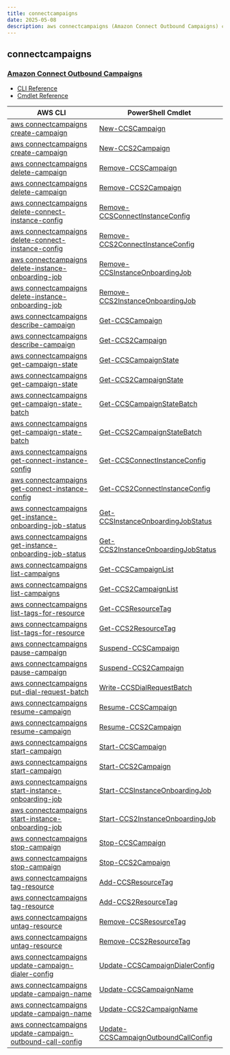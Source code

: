```yaml
---
title: connectcampaigns
date: 2025-05-08
description: aws connectcampaigns (Amazon Connect Outbound Campaigns) command/cmdlet list.
---
```


## connectcampaigns

### [Amazon Connect Outbound Campaigns](https://aws.amazon.com/connect/outbound/)

* [CLI Reference](https://awscli.amazonaws.com/v2/documentation/api/latest/reference/connectcampaigns/index.html)
* [Cmdlet Reference](https://docs.aws.amazon.com/powershell/latest/reference/items/ConnectCampaignService_cmdlets.html)

|AWS CLI|PowerShell Cmdlet|
|----|----|
|[aws connectcampaigns create-campaign](https://awscli.amazonaws.com/v2/documentation/api/latest/reference/connectcampaigns/create-campaign.html)|[New-CCSCampaign](https://docs.aws.amazon.com/powershell/latest/reference/items/New-CCSCampaign.html)|
|[aws connectcampaigns create-campaign](https://awscli.amazonaws.com/v2/documentation/api/latest/reference/connectcampaigns/create-campaign.html)|[New-CCS2Campaign](https://docs.aws.amazon.com/powershell/latest/reference/items/New-CCS2Campaign.html)|
|[aws connectcampaigns delete-campaign](https://awscli.amazonaws.com/v2/documentation/api/latest/reference/connectcampaigns/delete-campaign.html)|[Remove-CCSCampaign](https://docs.aws.amazon.com/powershell/latest/reference/items/Remove-CCSCampaign.html)|
|[aws connectcampaigns delete-campaign](https://awscli.amazonaws.com/v2/documentation/api/latest/reference/connectcampaigns/delete-campaign.html)|[Remove-CCS2Campaign](https://docs.aws.amazon.com/powershell/latest/reference/items/Remove-CCS2Campaign.html)|
|[aws connectcampaigns delete-connect-instance-config](https://awscli.amazonaws.com/v2/documentation/api/latest/reference/connectcampaigns/delete-connect-instance-config.html)|[Remove-CCSConnectInstanceConfig](https://docs.aws.amazon.com/powershell/latest/reference/items/Remove-CCSConnectInstanceConfig.html)|
|[aws connectcampaigns delete-connect-instance-config](https://awscli.amazonaws.com/v2/documentation/api/latest/reference/connectcampaigns/delete-connect-instance-config.html)|[Remove-CCS2ConnectInstanceConfig](https://docs.aws.amazon.com/powershell/latest/reference/items/Remove-CCS2ConnectInstanceConfig.html)|
|[aws connectcampaigns delete-instance-onboarding-job](https://awscli.amazonaws.com/v2/documentation/api/latest/reference/connectcampaigns/delete-instance-onboarding-job.html)|[Remove-CCSInstanceOnboardingJob](https://docs.aws.amazon.com/powershell/latest/reference/items/Remove-CCSInstanceOnboardingJob.html)|
|[aws connectcampaigns delete-instance-onboarding-job](https://awscli.amazonaws.com/v2/documentation/api/latest/reference/connectcampaigns/delete-instance-onboarding-job.html)|[Remove-CCS2InstanceOnboardingJob](https://docs.aws.amazon.com/powershell/latest/reference/items/Remove-CCS2InstanceOnboardingJob.html)|
|[aws connectcampaigns describe-campaign](https://awscli.amazonaws.com/v2/documentation/api/latest/reference/connectcampaigns/describe-campaign.html)|[Get-CCSCampaign](https://docs.aws.amazon.com/powershell/latest/reference/items/Get-CCSCampaign.html)|
|[aws connectcampaigns describe-campaign](https://awscli.amazonaws.com/v2/documentation/api/latest/reference/connectcampaigns/describe-campaign.html)|[Get-CCS2Campaign](https://docs.aws.amazon.com/powershell/latest/reference/items/Get-CCS2Campaign.html)|
|[aws connectcampaigns get-campaign-state](https://awscli.amazonaws.com/v2/documentation/api/latest/reference/connectcampaigns/get-campaign-state.html)|[Get-CCSCampaignState](https://docs.aws.amazon.com/powershell/latest/reference/items/Get-CCSCampaignState.html)|
|[aws connectcampaigns get-campaign-state](https://awscli.amazonaws.com/v2/documentation/api/latest/reference/connectcampaigns/get-campaign-state.html)|[Get-CCS2CampaignState](https://docs.aws.amazon.com/powershell/latest/reference/items/Get-CCS2CampaignState.html)|
|[aws connectcampaigns get-campaign-state-batch](https://awscli.amazonaws.com/v2/documentation/api/latest/reference/connectcampaigns/get-campaign-state-batch.html)|[Get-CCSCampaignStateBatch](https://docs.aws.amazon.com/powershell/latest/reference/items/Get-CCSCampaignStateBatch.html)|
|[aws connectcampaigns get-campaign-state-batch](https://awscli.amazonaws.com/v2/documentation/api/latest/reference/connectcampaigns/get-campaign-state-batch.html)|[Get-CCS2CampaignStateBatch](https://docs.aws.amazon.com/powershell/latest/reference/items/Get-CCS2CampaignStateBatch.html)|
|[aws connectcampaigns get-connect-instance-config](https://awscli.amazonaws.com/v2/documentation/api/latest/reference/connectcampaigns/get-connect-instance-config.html)|[Get-CCSConnectInstanceConfig](https://docs.aws.amazon.com/powershell/latest/reference/items/Get-CCSConnectInstanceConfig.html)|
|[aws connectcampaigns get-connect-instance-config](https://awscli.amazonaws.com/v2/documentation/api/latest/reference/connectcampaigns/get-connect-instance-config.html)|[Get-CCS2ConnectInstanceConfig](https://docs.aws.amazon.com/powershell/latest/reference/items/Get-CCS2ConnectInstanceConfig.html)|
|[aws connectcampaigns get-instance-onboarding-job-status](https://awscli.amazonaws.com/v2/documentation/api/latest/reference/connectcampaigns/get-instance-onboarding-job-status.html)|[Get-CCSInstanceOnboardingJobStatus](https://docs.aws.amazon.com/powershell/latest/reference/items/Get-CCSInstanceOnboardingJobStatus.html)|
|[aws connectcampaigns get-instance-onboarding-job-status](https://awscli.amazonaws.com/v2/documentation/api/latest/reference/connectcampaigns/get-instance-onboarding-job-status.html)|[Get-CCS2InstanceOnboardingJobStatus](https://docs.aws.amazon.com/powershell/latest/reference/items/Get-CCS2InstanceOnboardingJobStatus.html)|
|[aws connectcampaigns list-campaigns](https://awscli.amazonaws.com/v2/documentation/api/latest/reference/connectcampaigns/list-campaigns.html)|[Get-CCSCampaignList](https://docs.aws.amazon.com/powershell/latest/reference/items/Get-CCSCampaignList.html)|
|[aws connectcampaigns list-campaigns](https://awscli.amazonaws.com/v2/documentation/api/latest/reference/connectcampaigns/list-campaigns.html)|[Get-CCS2CampaignList](https://docs.aws.amazon.com/powershell/latest/reference/items/Get-CCS2CampaignList.html)|
|[aws connectcampaigns list-tags-for-resource](https://awscli.amazonaws.com/v2/documentation/api/latest/reference/connectcampaigns/list-tags-for-resource.html)|[Get-CCSResourceTag](https://docs.aws.amazon.com/powershell/latest/reference/items/Get-CCSResourceTag.html)|
|[aws connectcampaigns list-tags-for-resource](https://awscli.amazonaws.com/v2/documentation/api/latest/reference/connectcampaigns/list-tags-for-resource.html)|[Get-CCS2ResourceTag](https://docs.aws.amazon.com/powershell/latest/reference/items/Get-CCS2ResourceTag.html)|
|[aws connectcampaigns pause-campaign](https://awscli.amazonaws.com/v2/documentation/api/latest/reference/connectcampaigns/pause-campaign.html)|[Suspend-CCSCampaign](https://docs.aws.amazon.com/powershell/latest/reference/items/Suspend-CCSCampaign.html)|
|[aws connectcampaigns pause-campaign](https://awscli.amazonaws.com/v2/documentation/api/latest/reference/connectcampaigns/pause-campaign.html)|[Suspend-CCS2Campaign](https://docs.aws.amazon.com/powershell/latest/reference/items/Suspend-CCS2Campaign.html)|
|[aws connectcampaigns put-dial-request-batch](https://awscli.amazonaws.com/v2/documentation/api/latest/reference/connectcampaigns/put-dial-request-batch.html)|[Write-CCSDialRequestBatch](https://docs.aws.amazon.com/powershell/latest/reference/items/Write-CCSDialRequestBatch.html)|
|[aws connectcampaigns resume-campaign](https://awscli.amazonaws.com/v2/documentation/api/latest/reference/connectcampaigns/resume-campaign.html)|[Resume-CCSCampaign](https://docs.aws.amazon.com/powershell/latest/reference/items/Resume-CCSCampaign.html)|
|[aws connectcampaigns resume-campaign](https://awscli.amazonaws.com/v2/documentation/api/latest/reference/connectcampaigns/resume-campaign.html)|[Resume-CCS2Campaign](https://docs.aws.amazon.com/powershell/latest/reference/items/Resume-CCS2Campaign.html)|
|[aws connectcampaigns start-campaign](https://awscli.amazonaws.com/v2/documentation/api/latest/reference/connectcampaigns/start-campaign.html)|[Start-CCSCampaign](https://docs.aws.amazon.com/powershell/latest/reference/items/Start-CCSCampaign.html)|
|[aws connectcampaigns start-campaign](https://awscli.amazonaws.com/v2/documentation/api/latest/reference/connectcampaigns/start-campaign.html)|[Start-CCS2Campaign](https://docs.aws.amazon.com/powershell/latest/reference/items/Start-CCS2Campaign.html)|
|[aws connectcampaigns start-instance-onboarding-job](https://awscli.amazonaws.com/v2/documentation/api/latest/reference/connectcampaigns/start-instance-onboarding-job.html)|[Start-CCSInstanceOnboardingJob](https://docs.aws.amazon.com/powershell/latest/reference/items/Start-CCSInstanceOnboardingJob.html)|
|[aws connectcampaigns start-instance-onboarding-job](https://awscli.amazonaws.com/v2/documentation/api/latest/reference/connectcampaigns/start-instance-onboarding-job.html)|[Start-CCS2InstanceOnboardingJob](https://docs.aws.amazon.com/powershell/latest/reference/items/Start-CCS2InstanceOnboardingJob.html)|
|[aws connectcampaigns stop-campaign](https://awscli.amazonaws.com/v2/documentation/api/latest/reference/connectcampaigns/stop-campaign.html)|[Stop-CCSCampaign](https://docs.aws.amazon.com/powershell/latest/reference/items/Stop-CCSCampaign.html)|
|[aws connectcampaigns stop-campaign](https://awscli.amazonaws.com/v2/documentation/api/latest/reference/connectcampaigns/stop-campaign.html)|[Stop-CCS2Campaign](https://docs.aws.amazon.com/powershell/latest/reference/items/Stop-CCS2Campaign.html)|
|[aws connectcampaigns tag-resource](https://awscli.amazonaws.com/v2/documentation/api/latest/reference/connectcampaigns/tag-resource.html)|[Add-CCSResourceTag](https://docs.aws.amazon.com/powershell/latest/reference/items/Add-CCSResourceTag.html)|
|[aws connectcampaigns tag-resource](https://awscli.amazonaws.com/v2/documentation/api/latest/reference/connectcampaigns/tag-resource.html)|[Add-CCS2ResourceTag](https://docs.aws.amazon.com/powershell/latest/reference/items/Add-CCS2ResourceTag.html)|
|[aws connectcampaigns untag-resource](https://awscli.amazonaws.com/v2/documentation/api/latest/reference/connectcampaigns/untag-resource.html)|[Remove-CCSResourceTag](https://docs.aws.amazon.com/powershell/latest/reference/items/Remove-CCSResourceTag.html)|
|[aws connectcampaigns untag-resource](https://awscli.amazonaws.com/v2/documentation/api/latest/reference/connectcampaigns/untag-resource.html)|[Remove-CCS2ResourceTag](https://docs.aws.amazon.com/powershell/latest/reference/items/Remove-CCS2ResourceTag.html)|
|[aws connectcampaigns update-campaign-dialer-config](https://awscli.amazonaws.com/v2/documentation/api/latest/reference/connectcampaigns/update-campaign-dialer-config.html)|[Update-CCSCampaignDialerConfig](https://docs.aws.amazon.com/powershell/latest/reference/items/Update-CCSCampaignDialerConfig.html)|
|[aws connectcampaigns update-campaign-name](https://awscli.amazonaws.com/v2/documentation/api/latest/reference/connectcampaigns/update-campaign-name.html)|[Update-CCSCampaignName](https://docs.aws.amazon.com/powershell/latest/reference/items/Update-CCSCampaignName.html)|
|[aws connectcampaigns update-campaign-name](https://awscli.amazonaws.com/v2/documentation/api/latest/reference/connectcampaigns/update-campaign-name.html)|[Update-CCS2CampaignName](https://docs.aws.amazon.com/powershell/latest/reference/items/Update-CCS2CampaignName.html)|
|[aws connectcampaigns update-campaign-outbound-call-config](https://awscli.amazonaws.com/v2/documentation/api/latest/reference/connectcampaigns/update-campaign-outbound-call-config.html)|[Update-CCSCampaignOutboundCallConfig](https://docs.aws.amazon.com/powershell/latest/reference/items/Update-CCSCampaignOutboundCallConfig.html)|

